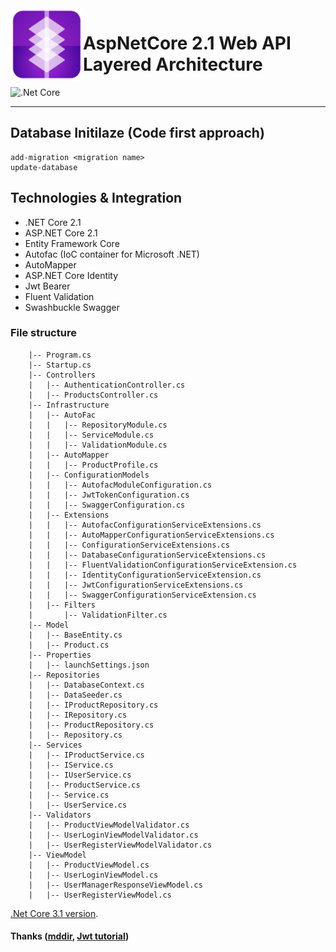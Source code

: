 <img align="left" width="116" height="116" src=".github/icon.png" />

# AspNetCore 2.1 Web API Layered Architecture
![.Net Core](https://travis-ci.com/rgulersen/aspnetcore-basic-architecture.svg?token=4sxkj6x5xLpp5vqQfYQk&branch=master)
___
## Database Initilaze (Code first approach)
```console
add-migration <migration name>
update-database
```
## Technologies & Integration
*   .NET Core 2.1
*   ASP.NET Core 2.1
*   Entity Framework Core 
*   Autofac (IoC container for Microsoft .NET)
*   AutoMapper
*   ASP.NET Core Identity 
*   Jwt Bearer 
*   Fluent Validation
*   Swashbuckle Swagger
### File structure
``` mddir
    |-- Program.cs
    |-- Startup.cs
    |-- Controllers
    |   |-- AuthenticationController.cs
    |   |-- ProductsController.cs
    |-- Infrastructure
    |   |-- AutoFac
    |   |   |-- RepositoryModule.cs
    |   |   |-- ServiceModule.cs
    |   |   |-- ValidationModule.cs
    |   |-- AutoMapper
    |   |   |-- ProductProfile.cs
    |   |-- ConfigurationModels
    |   |   |-- AutofacModuleConfiguration.cs
    |   |   |-- JwtTokenConfiguration.cs
    |   |   |-- SwaggerConfiguration.cs
    |   |-- Extensions
    |   |   |-- AutofacConfigurationServiceExtensions.cs
    |   |   |-- AutoMapperConfigurationServiceExtensions.cs
    |   |   |-- ConfigurationServiceExtensions.cs
    |   |   |-- DatabaseConfigurationServiceExtensions.cs
    |   |   |-- FluentValidationConfigurationServiceExtension.cs
    |   |   |-- IdentityConfigurationServiceExtension.cs
    |   |   |-- JwtConfigurationServiceExtensions.cs
    |   |   |-- SwaggerConfigurationServiceExtension.cs
    |   |-- Filters
    |       |-- ValidationFilter.cs
    |-- Model
    |   |-- BaseEntity.cs
    |   |-- Product.cs
    |-- Properties
    |   |-- launchSettings.json
    |-- Repositories
    |   |-- DatabaseContext.cs
    |   |-- DataSeeder.cs
    |   |-- IProductRepository.cs
    |   |-- IRepository.cs
    |   |-- ProductRepository.cs
    |   |-- Repository.cs
    |-- Services
    |   |-- IProductService.cs
    |   |-- IService.cs
    |   |-- IUserService.cs
    |   |-- ProductService.cs
    |   |-- Service.cs
    |   |-- UserService.cs
    |-- Validators
    |   |-- ProductViewModelValidator.cs
    |   |-- UserLoginViewModelValidator.cs
    |   |-- UserRegisterViewModelValidator.cs
    |-- ViewModel
    |   |-- ProductViewModel.cs
    |   |-- UserLoginViewModel.cs
    |   |-- UserManagerResponseViewModel.cs
    |   |-- UserRegisterViewModel.cs
``` 
[.Net Core 3.1 version](https://github.com/rgulersen/aspnetcore-web-api-architecture).
#### Thanks ([mddir](https://www.npmjs.com/package/mddir), [Jwt tutorial](https://bit.ly/2WZXBsN))
